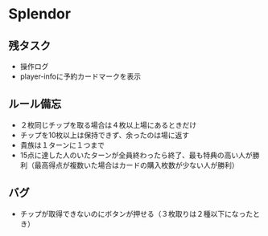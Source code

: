 # Splendor

## 残タスク
- 操作ログ
- player-infoに予約カードマークを表示

## ルール備忘
- ２枚同じチップを取る場合は４枚以上場にあるときだけ
- チップを10枚以上は保持できず、余ったのは場に返す
- 貴族は１ターンに１つまで
- 15点に達した人のいたターンが全員終わったら終了、最も特典の高い人が勝利（最高得点が複数いた場合はカードの購入枚数が少ない人が勝利）

## バグ
- チップが取得できないのにボタンが押せる（３枚取りは２種以下になったとき）